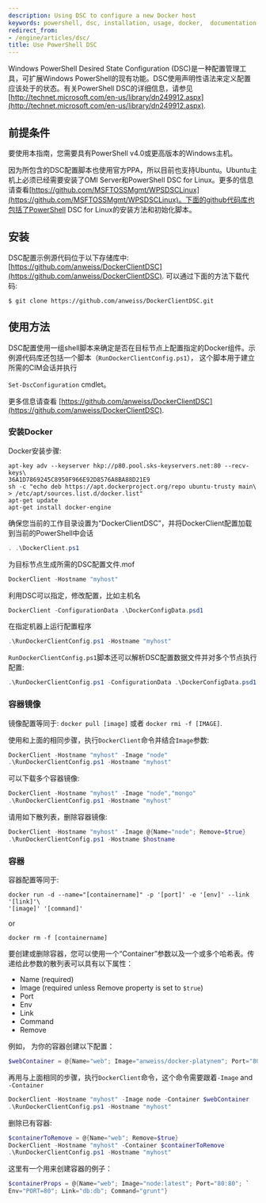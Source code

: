 ```yaml
---
description: Using DSC to configure a new Docker host
keywords: powershell, dsc, installation, usage, docker,  documentation
redirect_from:
- /engine/articles/dsc/
title: Use PowerShell DSC
---
```


Windows PowerShell Desired State Configuration (DSC)是一种配置管理工具，可扩展Windows PowerShell的现有功能。DSC使用声明性语法来定义配置应该处于的状态。有关PowerShell DSC的详细信息，请参见
[http://technet.microsoft.com/en-us/library/dn249912.aspx](http://technet.microsoft.com/en-us/library/dn249912.aspx).

## 前提条件


要使用本指南，您需要具有PowerShell v4.0或更高版本的Windows主机。

因为所包含的DSC配置脚本也使用官方PPA，所以目前也支持Ubuntu。Ubuntu主机上必须已经需要安装了OMI Server和PowerShell DSC for Linux。更多的信息请查看[https://github.com/MSFTOSSMgmt/WPSDSCLinux](https://github.com/MSFTOSSMgmt/WPSDSCLinux)。下面的github代码库也包括了PowerShell DSC for Linux的安装方法和初始化脚本。


## 安装


DSC配置示例源代码位于以下存储库中:
[https://github.com/anweiss/DockerClientDSC](https://github.com/anweiss/DockerClientDSC). 可以通过下面的方法下载代码:

    $ git clone https://github.com/anweiss/DockerClientDSC.git

## 使用方法

DSC配置使用一组shell脚本来确定是否在目标节点上配置指定的Docker组件。示例源代码库还包括一个脚本（`RunDockerClientConfig.ps1`），
这个脚本用于建立所需的CIM会话并执行

`Set-DscConfiguration` cmdlet。


更多信息请查看
[https://github.com/anweiss/DockerClientDSC](https://github.com/anweiss/DockerClientDSC).

### 安装Docker
Docker安装步骤:

```
apt-key adv --keyserver hkp://p80.pool.sks-keyservers.net:80 --recv-keys\
36A1D7869245C8950F966E92D8576A8BA88D21E9
sh -c "echo deb https://apt.dockerproject.org/repo ubuntu-trusty main\
> /etc/apt/sources.list.d/docker.list"
apt-get update
apt-get install docker-engine
```

确保您当前的工作目录设置为“DockerClientDSC”，并将DockerClient配置加载到当前的PowerShell中会话

```powershell
. .\DockerClient.ps1
```

为目标节点生成所需的DSC配置文件.mof

```powershell
DockerClient -Hostname "myhost"
```

利用DSC可以指定，修改配置，比如主机名


```powershell
DockerClient -ConfigurationData .\DockerConfigData.psd1
```

在指定机器上运行配置程序

```powershell
.\RunDockerClientConfig.ps1 -Hostname "myhost"
```

`RunDockerClientConfig.ps1`脚本还可以解析DSC配置数据文件并对多个节点执行配置:

```powershell
.\RunDockerClientConfig.ps1 -ConfigurationData .\DockerConfigData.psd1
```

### 容器镜像
镜像配置等同于: `docker pull [image]` 或者
`docker rmi -f [IMAGE]`.

使用和上面的相同步骤，执行`DockerClient`命令并结合`Image`参数:

```powershell
DockerClient -Hostname "myhost" -Image "node"
.\RunDockerClientConfig.ps1 -Hostname "myhost"
```

可以下载多个容器镜像:

```powershell
DockerClient -Hostname "myhost" -Image "node","mongo"
.\RunDockerClientConfig.ps1 -Hostname "myhost"
```

请用如下散列表，删除容器镜像:

```powershell
DockerClient -Hostname "myhost" -Image @{Name="node"; Remove=$true}
.\RunDockerClientConfig.ps1 -Hostname $hostname
```

### 容器  
容器配置等同于:

```
docker run -d --name="[containername]" -p '[port]' -e '[env]' --link '[link]'\
'[image]' '[command]'
```
or

```
docker rm -f [containername]
```
要创建或删除容器，您可以使用一个“Container”参数以及一个或多个哈希表。传递给此参数的散列表可以具有以下属性：

- Name (required)
- Image (required unless Remove property is set to `$true`)
- Port
- Env
- Link
- Command
- Remove

例如， 为你的容器创建以下配置：

```powershell
$webContainer = @{Name="web"; Image="anweiss/docker-platynem"; Port="80:80"}
```

再用与上面相同的步骤，执行`DockerClient`命令，这个命令需要跟着`-Image` and `-Container`

```powershell
DockerClient -Hostname "myhost" -Image node -Container $webContainer
.\RunDockerClientConfig.ps1 -Hostname "myhost"
```

删除已有容器:

```powershell
$containerToRemove = @{Name="web"; Remove=$true}
DockerClient -Hostname "myhost" -Container $containerToRemove
.\RunDockerClientConfig.ps1 -Hostname "myhost"
```

这里有一个用来创建容器的例子：

```powershell
$containerProps = @{Name="web"; Image="node:latest"; Port="80:80"; `
Env="PORT=80"; Link="db:db"; Command="grunt"}
```
